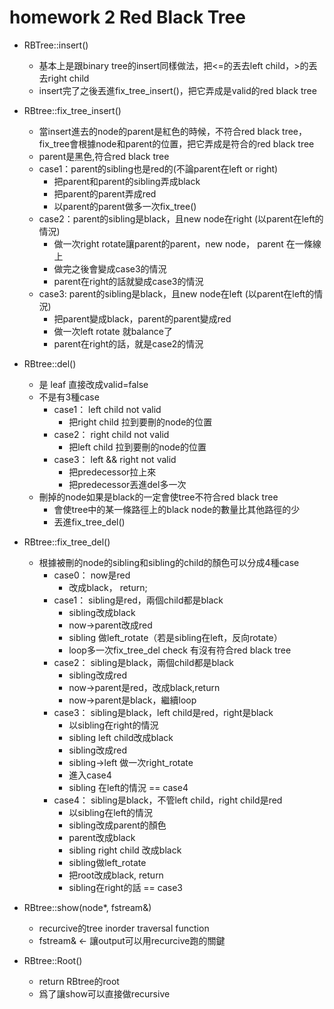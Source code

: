 # homework 2 Red Black Tree
- RBTree::insert()
    - 基本上是跟binary tree的insert同樣做法，把<=的丟去left child，>的丟去right child
    - insert完了之後丟進fix_tree_insert()，把它弄成是valid的red black tree
- RBtree::fix_tree_insert()
    - 當insert進去的node的parent是紅色的時候，不符合red black tree，fix_tree會根據node和parent的位置，把它弄成是符合的red black tree
    - parent是黑色,符合red black tree
    - case1：parent的sibling也是red的(不論parent在left or right)
        - 把parent和parent的sibling弄成black
        - 把parent的parent弄成red
        - 以parent的parent做多一次fix_tree()
    - case2：parent的sibling是black，且new node在right (以parent在left的情況)
        - 做一次right rotate讓parent的parent，new node， parent 在一條線上
        - 做完之後會變成case3的情況
        - parent在right的話就變成case3的情況
    - case3: parent的sibling是black，且new node在left (以parent在left的情況)
        - 把parent變成black，parent的parent變成red
        - 做一次left rotate 就balance了
        - parent在right的話，就是case2的情況
- RBtree::del()
    - 是 leaf 直接改成valid=false
    - 不是有3種case
        - case1： left child not valid
            - 把right child 拉到要刪的node的位置
        - case2： right child not valid
            - 把left child 拉到要刪的node的位置
        - case3： left && right not valid
            - 把predecessor拉上來
            - 把predecessor丟進del多一次
    - 刪掉的node如果是black的一定會使tree不符合red black tree
        - 會使tree中的某一條路徑上的black node的數量比其他路徑的少
        - 丟進fix_tree_del()
- RBtree::fix_tree_del()
    - 根據被刪的node的sibling和sibling的child的顏色可以分成4種case
        - case0： now是red
            - 改成black， return;
        - case1： sibling是red，兩個child都是black
            - sibling改成black
            - now->parent改成red
            - sibling 做left_rotate（若是sibling在left，反向rotate）
            - loop多一次fix_tree_del check 有沒有符合red black tree
        - case2： sibling是black，兩個child都是black
            - sibling改成red
            - now->parent是red，改成black,return
            - now->parent是black，繼續loop
        - case3： sibling是black，left child是red，right是black
            - 以sibling在right的情況
            - sibling left child改成black
            - sibling改成red
            - sibling->left 做一次right_rotate
            - 進入case4
            - sibling 在left的情況 == case4
        - case4： sibling是black，不管left child，right child是red
            - 以sibling在left的情況
            - sibling改成parent的顏色
            - parent改成black
            - sibling right child 改成black
            - sibling做left_rotate
            - 把root改成black, return
            - sibling在right的話 == case3

- RBtree::show(node*, fstream&)
    - recurcive的tree inorder traversal function
    - fstream& <- 讓output可以用recurcive跑的關鍵

- RBtree::Root()
    - return RBtree的root
    - 爲了讓show可以直接做recursive

